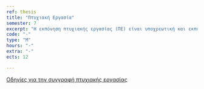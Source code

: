 ```yaml
---
ref: thesis
title: "Πτυχιακή Εργασία"
semester: 7
excerpt: "Η εκπόνηση πτυχιακής εργασίας (ΠΕ) είναι υποχρεωτική και εκπονείται ατομικά σε δύο (2) ακαδημαϊκά εξάμηνα. Η ΠΕ αντιστοιχεί σε δώδεκα (12) διδακτικές μονάδες ECTS. Η ΠΕ είναι πρωτότυπη, δηλαδή ο σχεδιασμός και η υλοποίησή της αποτελούν προσωπική σύνθεση του συγγραφέα της. Σκοπός της ΠΕ είναι να αποδείξει τις ερευνητικές και μεθοδολογικές ικανότητες του φοιτητή, καθώς και την εξοικείωσή του με το γνωστικό αντικείμενο στο οποίο αυτή εντάσσεται. Το θέμα της ΠΕ αναφέρεται σε ένα από τα γνωστικά αντικείμενα (υποχρεωτικά ή επιλογής) του εκάστοτε ισχύοντος προπτυχιακού προγράμματος σπουδών του Τμήματος. Η έκταση της ΠΕ είναι κατ’ ελάχιστο 70 σελίδες. Η διαπραγμάτευση του θέματος (πρόλογος, εισαγωγή, κύριο σώμα, συμπεράσματα) ανέρχεται τουλάχιστον σε 50 σελίδες, ενώ οι υπόλοιπες 20 σελίδες καλύπτουν τη βιβλιογραφία, τα περιεχόμενα και ενδεχομένως το παράρτημα και τα ευρετήρια."
code: "-"
type: "M"
hours: "-"
extra: "-"
ects: 12

---
```



[Οδηγίες για την συγγραφή πτυχιακής εργασίας](https://ionio.gr/download.php?f=00001-00999/IU-pf-00701-99519-gr.zip)
